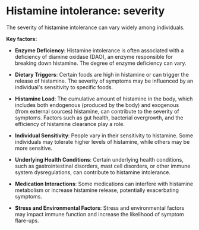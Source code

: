 # Histamine intolerance: severity

The severity of histamine intolerance can vary widely among individuals.

**Key factors:**

* **Enzyme Deficiency**: Histamine intolerance is often associated with a deficiency of diamine oxidase (DAO), an enzyme responsible for breaking down histamine. The degree of enzyme deficiency can vary.

* **Dietary Triggers**: Certain foods are high in histamine or can trigger the release of histamine. The severity of symptoms may be influenced by an individual's sensitivity to specific foods.

* **Histamine Load**: The cumulative amount of histamine in the body, which includes both endogenous (produced by the body) and exogenous (from external sources) histamine, can contribute to the severity of symptoms. Factors such as gut health, bacterial overgrowth, and the efficiency of histamine clearance play a role.

* **Individual Sensitivity**: People vary in their sensitivity to histamine. Some individuals may tolerate higher levels of histamine, while others may be more sensitive.

* **Underlying Health Conditions**: Certain underlying health conditions, such as gastrointestinal disorders, mast cell disorders, or other immune system dysregulations, can contribute to histamine intolerance.

* **Medication Interactions**: Some medications can interfere with histamine metabolism or increase histamine release, potentially exacerbating symptoms.

* **Stress and Environmental Factors**: Stress and environmental factors may impact immune function and increase the likelihood of symptom flare-ups.